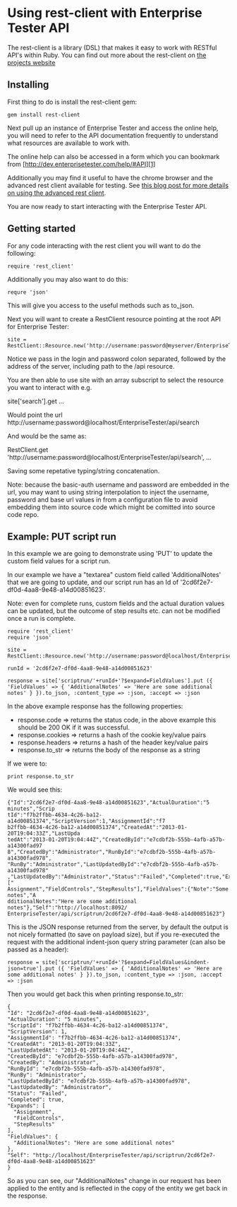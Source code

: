Using rest-client with Enterprise Tester API
============================================

The rest-client is a library (DSL) that makes it easy to work with RESTful API's within Ruby.  You can find out more about the rest-client on [the projects website][0]

Installing
---------------

First thing to do is install the rest-client gem:

    gem install rest-client


Next pull up an instance of Enterprise Tester and access the online help, you will need to refer to the API documentation frequently to understand what resources are available to work with.

The online help can also be accessed in a form which you can bookmark from [http://dev.enterprisetester.com/help/#API][1]

Additionally you may find it useful to have the chrome browser and the advanced rest client available for testing.  See [this blog post for more details on using the advanced rest client][2].

You are now ready to start interacting with the Enterprise Tester API.

Getting started
----------------

For any code interacting with the rest client you will want to do the following:

    require 'rest_client'

Additionally you may also want to do this:

    requre 'json'

This will give you access to the useful methods such as to_json.

Next you will want to create a RestClient resource pointing at the root API for Enterprise Tester:

    site = RestClient::Resource.new('http://username:password@myserver/EnterpriseTester/api/')

Notice we pass in the login and password colon separated, followed by the address of the server, including path to the /api resource.
 
You are then able to use site with an array subscript to select the resource you want to interact with e.g.

site['search'].get ...

Would point the url http://username:password@localhost/EnterpriseTester/api/search

And would be the same as:

RestClient.get 'http://username:password@localhost/EnterpriseTester/api/search', ...

Saving some repetative typing/string concatenation.

Note: because the basic-auth username and password are embedded in the url, you may want to using string interpolation to inject the username, password and base url values in from a configuration file to avoid embedding them into source code which might be comitted into source code repo.

Example: PUT script run
-----------------------

In this example we are going to demonstrate using 'PUT' to update the custom field values for a script run.

In our example we have a "textarea" custom field called 'AdditionalNotes' that we are going to update, and our script run has an Id of '2cd6f2e7-df0d-4aa8-9e48-a14d00851623'.

Note: even for complete runs, custom fields and the actual duration values can be updated, but the outcome of step results etc. can not be modified once a run is complete.

    require 'rest_client'
    require 'json'
    
    site = RestClient::Resource.new('http://username:password@localhost/EnterpriseTester/api/')
    
    runId = '2cd6f2e7-df0d-4aa8-9e48-a14d00851623'
    
    response = site['scriptrun/'+runId+'?$expand=FieldValues'].put ({ 'FieldValues' => { 'AdditionalNotes' => 'Here are some additional notes' } }).to_json, :content_type => :json, :accept => :json

In the above example response has the following properties:

* response.code => returns the status code, in the above example this should be 200 OK if it was successful.
* response.cookies => returns a hash of the cookie key/value pairs
* response.headers => returns a hash of the header key/value pairs
* response.to_str => returns the body of the response as a string

If we were to:

    print response.to_str

We would see this:

    {"Id":"2cd6f2e7-df0d-4aa8-9e48-a14d00851623","ActualDuration":"5 minutes","Scrip
    tId":"f7b2ffbb-4634-4c26-ba12-a14d00851374","ScriptVersion":1,"AssignmentId":"f7
    b2ffbb-4634-4c26-ba12-a14d00851374","CreatedAt":"2013-01-20T19:04:33Z","LastUpda
    tedAt":"2013-01-20T19:04:44Z","CreatedById":"e7cdbf2b-555b-4afb-a57b-a14300fad97
    8","CreatedBy":"Administrator","RunById":"e7cdbf2b-555b-4afb-a57b-a14300fad978",
    "RunBy":"Administrator","LastUpdatedById":"e7cdbf2b-555b-4afb-a57b-a14300fad978"
    ,"LastUpdatedBy":"Administrator","Status":"Failed","Completed":true,"Expands":["
    Assignment","FieldControls","StepResults"],"FieldValues":{"Note":"Some notes","A
    dditionalNotes":"Here are some additional notes"},"Self":"http://localhost:8092/
    EnterpriseTester/api/scriptrun/2cd6f2e7-df0d-4aa8-9e48-a14d00851623"}

This is the JSON response returned from the server, by default the output is not nicely formatted (to save on payload size), but if you re-executed the request with the additional indent-json query string parameter (can also be passed as a header):

    response = site['scriptrun/'+runId+'?$expand=FieldValues&indent-json=true'].put ({ 'FieldValues' => { 'AdditionalNotes' => 'Here are some additional notes' } }).to_json, :content_type => :json, :accept => :json

Then you would get back this when printing response.to_str:

    {
    "Id": "2cd6f2e7-df0d-4aa8-9e48-a14d00851623",
    "ActualDuration": "5 minutes",
    "ScriptId": "f7b2ffbb-4634-4c26-ba12-a14d00851374",
    "ScriptVersion": 1,
    "AssignmentId": "f7b2ffbb-4634-4c26-ba12-a14d00851374",
    "CreatedAt": "2013-01-20T19:04:33Z",
    "LastUpdatedAt": "2013-01-20T19:04:44Z",
    "CreatedById": "e7cdbf2b-555b-4afb-a57b-a14300fad978",
    "CreatedBy": "Administrator",
    "RunById": "e7cdbf2b-555b-4afb-a57b-a14300fad978",
    "RunBy": "Administrator",
    "LastUpdatedById": "e7cdbf2b-555b-4afb-a57b-a14300fad978",
    "LastUpdatedBy": "Administrator",
    "Status": "Failed",
    "Completed": true,
    "Expands": [
      "Assignment",
      "FieldControls",
      "StepResults"
    ],
    "FieldValues": {      
      "AdditionalNotes": "Here are some additional notes"
    },
    "Self": "http://localhost/EnterpriseTester/api/scriptrun/2cd6f2e7-df0d-4aa8-9e48-a14d00851623"
    }

So as you can see, our "AdditionalNotes" change in our request has been applied to the entity and is reflected in the copy of the entity we get back in the response.

[0]: https://github.com/archiloque/rest-client
[1]: http://dev.enterprisetester.com/help/#API
[2]: http://blog.bittercoder.com/2012/09/14/demonstrating-a-rest-api/